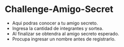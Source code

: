 # Challenge-Amigo-Secret
- Aqui podras conocer a tu amigo secreto.
- Ingresa la cantidad de integrantes y sortea.
- Al finalizar se obtendra al amigo secreto esperado.
- Procupa ingresar un nombre antes de registrarlo.
